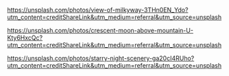 https://unsplash.com/photos/view-of-milkyway-3THn0EN_Ydo?utm_content=creditShareLink&utm_medium=referral&utm_source=unsplash 

https://unsplash.com/photos/crescent-moon-above-mountain-U-Kty6HxcQc?utm_content=creditShareLink&utm_medium=referral&utm_source=unsplash

https://unsplash.com/photos/starry-night-scenery-ga20cI4RUho?utm_content=creditShareLink&utm_medium=referral&utm_source=unsplash
